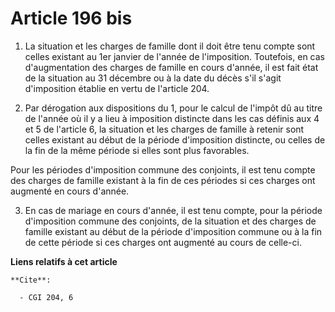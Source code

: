 # Article 196 bis

1. La situation et les charges de famille dont il doit être tenu compte sont celles existant au 1er janvier de l'année de
l'imposition. Toutefois, en cas d'augmentation des charges de famille en cours d'année, il est fait état de la situation au
31 décembre ou à la date du décès s'il s'agit d'imposition établie en vertu de l'article 204.

2. Par dérogation aux dispositions du 1, pour le calcul de l'impôt dû au titre de l'année où il y a lieu à imposition
distincte dans les cas définis aux 4 et 5 de l'article 6, la situation et les charges de famille à retenir sont celles
existant au début de la période d'imposition distincte, ou celles de la fin de la même période si elles sont plus favorables.

Pour les périodes d'imposition commune des conjoints, il est tenu compte des charges de famille existant à la fin de ces
périodes si ces charges ont augmenté en cours d'année.

3. En cas de mariage en cours d'année, il est tenu compte, pour la période d'imposition commune des conjoints, de la
situation et des charges de famille existant au début de la période d'imposition commune ou à la fin de cette période si ces
charges ont augmenté au cours de celle-ci.

**Liens relatifs à cet article**

	**Cite**:

	  - CGI 204, 6
